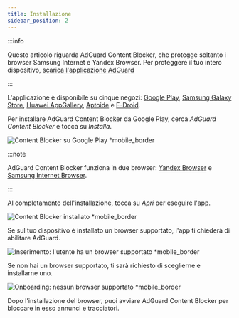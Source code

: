 ```yaml
---
title: Installazione
sidebar_position: 2
---
```


:::info

Questo articolo riguarda AdGuard Content Blocker, che protegge soltanto i browser Samsung Internet e Yandex Browser. Per proteggere il tuo intero dispositivo, [scarica l'applicazione AdGuard](https://agrd.io/download-kb-adblock)

:::

L'applicazione è disponibile su cinque negozi: [Google Play](https://play.google.com/store/apps/details?id=com.adguard.android.contentblocker), [Samsung Galaxy Store](https://galaxystore.samsung.com/detail/com.adguard.android.contentblocker), [Huawei AppGallery](https://appgallery.huawei.com/#/app/C100440597), [Aptoide](https://adguard-content-blocker.en.aptoide.com/) e [F-Droid](https://f-droid.org/en/packages/com.adguard.android.contentblocker/).

Per installare AdGuard Content Blocker da Google Play, cerca *AdGuard Content Blocker* e tocca su *Installa*.

![Content Blocker su Google Play *mobile_border](https://cdn.adtidy.org/content/Kb/ad_blocker/content_blocker/content_blocker_play_market.jpg)

:::note

AdGuard Content Blocker funziona in due browser: [Yandex Browser](https://browser.yandex.com/) e [Samsung Internet Browser](https://play.google.com/store/apps/details?id=com.sec.android.app.sbrowser).

:::

Al completamento dell'installazione, tocca su *Apri* per eseguire l'app.

![Content Blocker installato *mobile_border](https://cdn.adtidy.org/content/Kb/ad_blocker/content_blocker/content_blocker_play_market_installed.jpg)

Se sul tuo dispositivo è installato un browser supportato, l'app ti chiederà di abilitare AdGuard.

![Inserimento: l'utente ha un browser supportato *mobile_border](https://cdn.adtidy.org/content/Kb/ad_blocker/content_blocker/content_blocker_onboarding2.jpg)

Se non hai un browser supportato, ti sarà richiesto di sceglierne e installarne uno.

![Onboarding: nessun browser supportato *mobile_border](https://cdn.adtidy.org/content/Kb/ad_blocker/content_blocker/content_blocker_onboarding3.jpg)

Dopo l'installazione del browser, puoi avviare AdGuard Content Blocker per bloccare in esso annunci e tracciatori.
